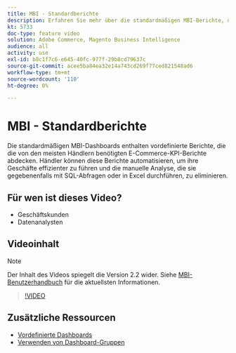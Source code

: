 ```yaml
---
title: MBI - Standardberichte
description: Erfahren Sie mehr über die standardmäßigen MBI-Berichte, die standardmäßig verfügbar sind.
kt: 5733
doc-type: feature video
solution: Adobe Commerce, Magento Business Intelligence
audience: all
activity: use
exl-id: b8c1f7c6-e645-40fc-977f-29b8cd79637c
source-git-commit: acee5ba84ea32e14a743cd269f77ced821548ad6
workflow-type: tm+mt
source-wordcount: '110'
ht-degree: 0%

---
```


# MBI - Standardberichte

Die standardmäßigen MBI-Dashboards enthalten vordefinierte Berichte, die die von den meisten Händlern benötigten E-Commerce-KPI-Berichte abdecken. Händler können diese Berichte automatisieren, um ihre Geschäfte effizienter zu führen und die manuelle Analyse, die sie gegebenenfalls mit SQL-Abfragen oder in Excel durchführen, zu eliminieren.

## Für wen ist dieses Video?

- Geschäftskunden
- Datenanalysten

## Videoinhalt

>[!NOTE]
>
>Der Inhalt des Videos spiegelt die Version 2.2 wider. Siehe [MBI-Benutzerhandbuch](https://docs.magento.com/mbi/) für die aktuellsten Informationen.

>[!VIDEO](https://video.tv.adobe.com/v/35987?quality=12&learn=on)

## Zusätzliche Ressourcen

- [Vordefinierte Dashboards](https://docs.magento.com/mbi/data-user/dashboards/dashboards-pro.html)
- [Verwenden von Dashboard-Gruppen](https://docs.magento.com/mbi/data-user/dashboards/using-dashboard-groups.html)
